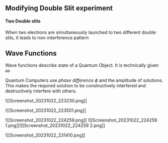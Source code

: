 ## Modifying Double Slit experiment

#### Two Double slits
When two electrons are simultaneously launched to two different double slits, it leads to non-interference pattern

## Wave Functions
Wave functions describe state of a Quantum Object. It is technically given as 

Quantum Computers use *phase difference* $\phi$ and the amplitude of solutions. This makes the required solution to be constructively interfered and destructively interfere with others. 

![[Screenshot_20231022_223230.png]]

![[Screenshot_20231022_223501.png]]

![[Screenshot_20231022_224259.png]]
![[Screenshot_20231022_224259 1.png]]![[Screenshot_20231022_224259 2.png]]

![[Screenshot_20231022_231410.png]]